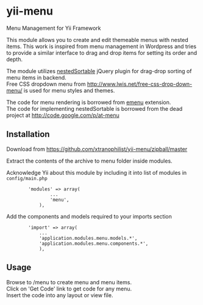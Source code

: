 yii-menu
=====================================

Menu Management for Yii Framework

This module allows you to create and edit themeable menus with nested items.
This work is inspired from menu management in Wordpress and tries to provide a similar interface to drag and drop items for setting its order and depth.

The module utilizes [nestedSortable](http://mjsarfatti.com/sandbox/nestedSortable/) jQuery plugin for drag-drop sorting of menu items in backend.  
Free CSS dropdown menu from <http://www.lwis.net/free-css-drop-down-menu/> is used for menu styles and themes.

The code for menu rendering is borrowed from [emenu](http://www.yiiframework.com/extension/emenu) extension.  
The code for implementing nestedSortable is borrowed from the dead project at <http://code.google.com/p/at-menu>

## Installation

Download from <https://github.com/xtranophilist/yii-menu/zipball/master>

Extract the contents of the archive to menu folder inside modules.

Acknowledge Yii about this module by including it into list of modules in `config/main.php`

~~~
        'modules' => array(
                ...
                'menu',
            ),
~~~

Add the components and models required to your imports section

~~~
        'import' => array(
            ...
            'application.modules.menu.models.*',
            'application.modules.menu.components.*',
            ),
~~~

## Usage

Browse to /menu to create menu and menu items.  
Click on 'Get Code' link to get code for any menu.  
Insert the code into any layout or view file.
